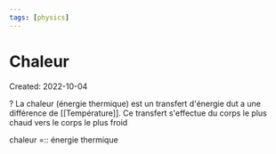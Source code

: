 ```yaml
---
tags: [physics] 
---
```

# Chaleur
Created: 2022-10-04

?
La chaleur (énergie thermique) est un transfert d'énergie dut a une différence de [[Température]]. Ce transfert s'effectue du corps le plus chaud vers le corps le plus froid
<!--SR:!2022-11-29,16,170-->

chaleur =:: énergie thermique
<!--SR:!2023-01-12,55,264-->

